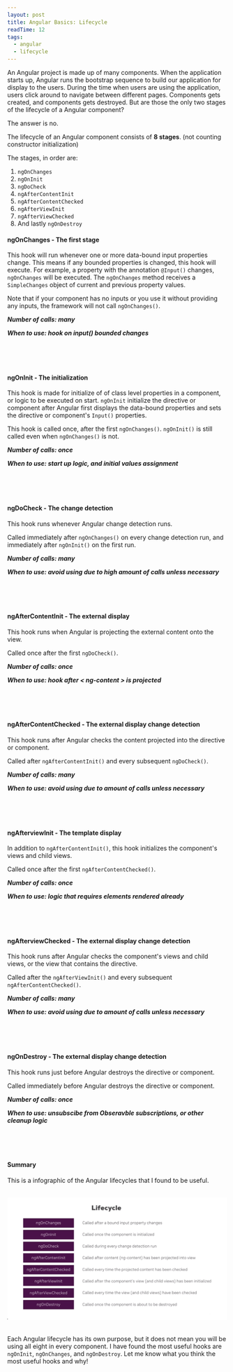 ```yaml
---
layout: post
title: Angular Basics: Lifecycle
readTime: 12
tags:
  - angular
  - lifecycle
---
```


An Angular project is made up of many components. When the application starts up, Angular runs the bootstrap sequence to build our application for display to the users.
During the time when users are using the application, users click around to navigate between different pages. Components gets created, and components gets destroyed. But are those the only two stages of the lifecycle of a Angular component? 
<!--more-->
The answer is no.

The lifecycle of an Angular component consists of **8 stages**. (not counting constructor initialization)

The stages, in order are: 
1. `ngOnChanges`
2. `ngOnInit` 
3. `ngDoCheck`
4. `ngAfterContentInit`
5. `ngAfterContentChecked`
6. `ngAfterViewInit`
7. `ngAfterViewChecked`
8. And lastly `ngOnDestroy`


#### ngOnChanges - The first stage 

This hook will run whenever one or more data-bound input properties change. This means if any bounded properties is changed, this hook will execute. For example, a property with the annotation `@Input()` changes, `ngOnChanges` will be executed. The `ngOnChanges` method receives a `SimpleChanges` object of current and previous property values.

Note that if your component has no inputs or you use it without providing any inputs, the framework will not call `ngOnChanges()`.


***Number of calls: many***

***When to use: hook on input() bounded changes***

\
&nbsp;
\
&nbsp;

#### ngOnInit - The initialization

This hook is made for initialize of of class level properties in a component, or logic to be executed on start. `ngOnInit` initialize the directive or component after Angular first displays the data-bound properties and sets the directive or component's `Input()` properties. 

This hook is called once, after the first `ngOnChanges()`. `ngOnInit()` is still called even when `ngOnChanges()` is not.

***Number of calls: once***

***When to use: start up logic, and initial values assignment***

\
&nbsp;
\
&nbsp;

#### ngDoCheck - The change detection

This hook runs whenever Angular change detection runs.

Called immediately after `ngOnChanges()` on every change detection run, and immediately after `ngOnInit()` on the first run.

***Number of calls: many***

***When to use: avoid using due to high amount of calls unless necessary***

\
&nbsp;
\
&nbsp;

#### ngAfterContentInit - The external display

This hook runs when Angular is projecting the external content onto the view. 

Called once after the first `ngDoCheck()`.

***Number of calls: once***

***When to use: hook after < ng-content > is projected***

\
&nbsp;
\
&nbsp;

#### ngAfterContentChecked - The external display change detection

This hook runs after Angular checks the content projected into the directive or component.

Called after `ngAfterContentInit()` and every subsequent `ngDoCheck()`.

***Number of calls: many***

***When to use: avoid using due to amount of calls unless necessary***

\
&nbsp;
\
&nbsp;

#### ngAfterviewInit - The template display

In addition to `ngAfterContentInit()`, this hook initializes the component's views and child views.

Called once after the first `ngAfterContentChecked()`.

***Number of calls: once***

***When to use: logic that requires elements rendered already***

\
&nbsp;
\
&nbsp;


#### ngAfterviewChecked - The external display change detection

This hook runs after Angular checks the component's views and child views, or the view that contains the directive.

Called after the `ngAfterViewInit()` and every subsequent `ngAfterContentChecked()`.

***Number of calls: many***

***When to use: avoid using due to amount of calls unless necessary***

\
&nbsp;
\
&nbsp;

#### ngOnDestroy - The external display change detection

This hook runs just before Angular destroys the directive or component.

Called immediately before Angular destroys the directive or component.

***Number of calls: once***

***When to use: unsubscibe from Obseravble subscriptions, or other cleanup logic***

\
&nbsp;
\
&nbsp;

#### Summary

This is a infographic of the Angular lifecycles that I found to be useful.
\
&nbsp;

![alt text](https://raw.githubusercontent.com/yiqu/yiqu.github.io/master/assets/nglifecycle.png "Logo Title Text 1")
\
&nbsp;

Each Angular lifecycle has its own purpose, but it does not mean you will be using all eight in every component. I have found the most useful hooks are `ngOnInit`, `ngOnChanges`, and `ngOnDestroy`. Let me know what you think the most useful hooks and why!
